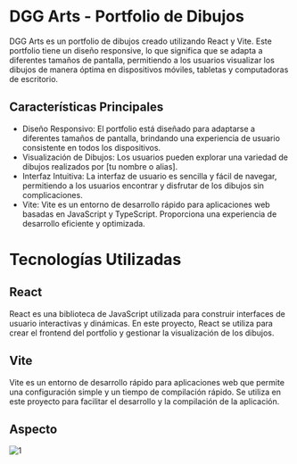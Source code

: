 # DGG Arts - Portfolio de Dibujos
DGG Arts es un portfolio de dibujos creado utilizando React y Vite. Este portfolio tiene un diseño responsive, lo que significa que se adapta a diferentes tamaños de pantalla, permitiendo a los usuarios visualizar los dibujos de manera óptima en dispositivos móviles, tabletas y computadoras de escritorio.

## Características Principales
- Diseño Responsivo: El portfolio está diseñado para adaptarse a diferentes tamaños de pantalla, brindando una experiencia de usuario consistente en todos los dispositivos.
- Visualización de Dibujos: Los usuarios pueden explorar una variedad de dibujos realizados por [tu nombre o alias].
- Interfaz Intuitiva: La interfaz de usuario es sencilla y fácil de navegar, permitiendo a los usuarios encontrar y disfrutar de los dibujos sin complicaciones.
- Vite: Vite es un entorno de desarrollo rápido para aplicaciones web basadas en JavaScript y TypeScript. Proporciona una experiencia de desarrollo eficiente y optimizada.
# Tecnologías Utilizadas
## React
React es una biblioteca de JavaScript utilizada para construir interfaces de usuario interactivas y dinámicas. En este proyecto, React se utiliza para crear el frontend del portfolio y gestionar la visualización de los dibujos.

## Vite
Vite es un entorno de desarrollo rápido para aplicaciones web que permite una configuración simple y un tiempo de compilación rápido. Se utiliza en este proyecto para facilitar el desarrollo y la compilación de la aplicación.

## Aspecto
![1](https://github.com/diegogomezgonza/dggArts-portfolio/assets/93382813/2124b5b6-2f1d-4497-9df1-35ede348b4c1)
